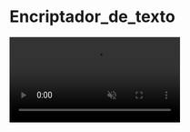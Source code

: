 # Encriptador_de_texto

<video src="C:\Users\Efe comas 2.PLASTICOSNACION.000\Videos\Captures\Encriptador — Mozilla Firefox 2022-12-19 13-47-30.mp4" autoplay muted></video>